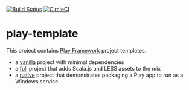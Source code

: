 [![Build Status](https://travis-ci.org/malliina/play-template.svg?branch=master)](https://travis-ci.org/malliina/play-template)
[![CircleCI](https://circleci.com/gh/malliina/play-template.svg?style=svg)](https://circleci.com/gh/malliina/play-template)

# play-template

This project contains [Play Framework](http://www.playframework.com/) project templates.

- a [vanilla](vanilla) project with minimal dependencies
- a [full](full) project that adds Scala.js and LESS assets to the mix
- a [native](native) project that demonstrates packaging a Play app to run as a Windows service
